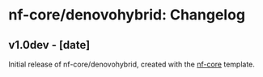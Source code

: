 # nf-core/denovohybrid: Changelog

## v1.0dev - [date]
Initial release of nf-core/denovohybrid, created with the [nf-core](http://nf-co.re/) template.
